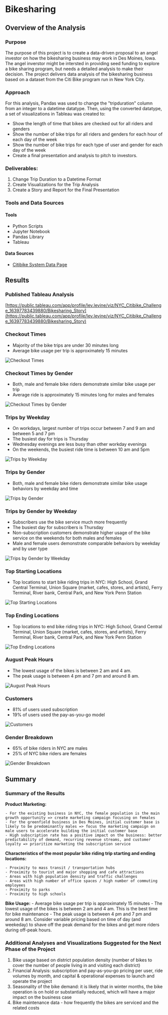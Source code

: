 # Bikesharing

## Overview of the Analysis

### Purpose

The purpose of this project is to create a data-driven proposal to an angel investor on how the bikesharing business may work in Des Moines, Iowa. The angel inverstor might be intersted in providing seed funding to explore a bike sharing program, but needs a detailed analysis to make their decision. The project delivers data analysis of the bikesharing business based on a dataset from the Citi Bike program run in New York City. 

### Approach

For this analysis, Pandas was used to change the "tripduration" column from an integer to a datetime datatype. Then, using the converted datatype, a set of visualizations in Tableau was created to:

- Show the length of time that bikes are checked out for all riders and genders
- Show the number of bike trips for all riders and genders for each hour of each day of the week
- Show the number of bike trips for each type of user and gender for each day of the week
- Create a final presentation and analysis to pitch to investors.

### Deliverables: 

1. Change Trip Duration to a Datetime Format
2. Create Visualizations for the Trip Analysis
3. Create a Story and Report for the Final Presentation

### Tools and Data Sources

#### Tools

- Python Scripts
- Jupyter Notebook
- Pandas Library
- Tableau

#### Data Sources

- [Citibike System Data Page](https://www.citibikenyc.com/system-data)

## Results

### Published Tableau Analysis

[https://public.tableau.com/app/profile/lev.levine/viz/NYC_Citibike_Challenge_16397783439880/Bikesharing_Story](https://public.tableau.com/app/profile/lev.levine/viz/NYC_Citibike_Challenge_16397783439880/Bikesharing_Story)

### Checkout Times

- Majority of the bike trips are under 30 minutes long
- Average bike usage per trip is approximately 15 minutes

![Checkout Times](/Resources/checkout_times.png)

### Checkout Times by Gender

- Both, male and female bike riders demonstrate similar bike usage per trip
- Average ride is approximately 15 minutes long for males and females

![Checkout Times by Gender](/Resources/checkout_times_by_gender.png)

### Trips by Weekday

- On workdays, largest number of trips occur between 7 and 9 am and between 5 and 7 pm
- The busiest day for trips is Thursday
- Wednesday evenings are less busy than other workday evenings
- On the weekends, the busiest ride time is between 10 am and 5pm

![Trips by Weekday](/Resources/trips_by_weekday.png)

### Trips by Gender

- Both, male and female bike riders demonstrate similar bike usage behaviors by weekday and time

![Trips by Gender](/Resources/trips_by_gender.png)

### Trips by Gender by Weekday

- Subscribers use the bike service much more frequently
- The busiest day for subscribers is Thursday
- Non-subscription customers demonstrate higher usage of the bike service on the weekends for both males and females
- Male and female users demonstrate comparable behaviors by weekday and by user type

![Trips by Gender by Weekday](/Resources/trips_by_gender_by_weekday.png)

### Top Starting Locations

- Top locations to start bike riding trips in NYC: High School, Grand Central Terminal, Union Square (market, cafes, stores, and artists), Ferry Terminal, River bank, Central Park, and New York Penn Station

![Top Starting Locations](/Resources/top_starting_locations.png)

### Top Ending Locations

- Top locations to end bike riding trips in NYC: High School, Grand Central Terminal, Union Square (market, cafes, stores, and artists), Ferry Terminal, River bank, Central Park, and New York Penn Station

![Top Ending Locations](/Resources/top_ending_locations.png)

### August Peak Hours

- The lowest usage of the bikes is between 2 am and 4 am. 
- The peak usage is between 4 pm and 7 pm and around 8 am. 

![August Peak Hours](/Resources/august_peak_hours.png)

### Customers

- 81% of users used subscription
- 19% of users used the pay-as-you-go model

![Customers](/Resources/customers.png)

### Gender Breakdown

- 65% of bike riders in NYC are males
- 25% of NYC bike riders are females


![Gender Breakdown](/Resources/gender_breakdown.png)

## Summary

### Summary of the Results

**Product Marketing:**

    - For the existing business in NYC, the female population is the main growth opportunity => create marketing campaign focusing on females
    - For the greenfield business in Des Moines, initial customer base is likely to be predominantly males => focus the marketing campaign on male users to accelerate building the initial customer base
    - High subscription rate has a positive impact on the business: better predictability of demand, recurring revenue streams, and customer loyalty => prioritize marketing the subscription service

**Characteristics of the most popular bike riding trip starting and ending locations:**

    - Proximity to mass transit / transportation hubs
    - Proximity to tourist and major shopping and cafe attractions
    - Areas with high population density and traffic challenges
    - Areas with high number of office spaces / high number of commuting employees
    - Proximity to parks
    - Proximity to high schools

**Bike Usage:** 
    - Average bike usage per trip is approximately 15 minutes
    - The lowest usage of the bikes is between 2 am and 4 am. This is the best time for bike maintenance
    - The peak usage is between 4 pm and 7 pm and around 8 am. Consider variable pricing based on time of day (and weekeday) to shave off the peak demand for the bikes and get more riders during off-peak hours.

### Additional Analyses and Visualizations Suggested for the Next Phase of the Project

1. Bike usage based on district population density (number of bikes to cover the number of people living in and visiting each district)
2. Financial Analysis: subscription and pay-as-you-go pricing per user, ride volumes by month, and capital & operational expenses to launch and operate the project
3. Seasonality of the bike demand: it is likely that in winter months, the bike operation is on hold or substantially reduced, which will have a major impact on the business case
4. Bike maintenance data - how frequently the bikes are serviced and the related costs
